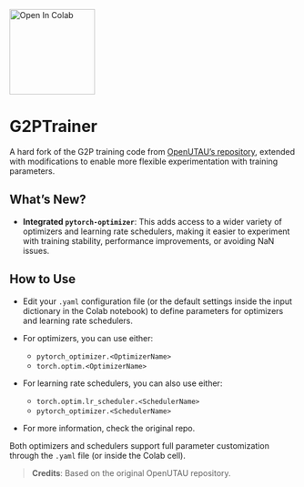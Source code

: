 <a href="https://github.com/usamireko/G2PTrainer/blob/main/G2PTrainer_Notebook.ipynb"> <img src="https://colab.research.google.com/assets/colab-badge.svg" alt="Open In Colab" style="width: 150px;"/> </a>
# G2PTrainer
A hard fork of the G2P training code from [OpenUTAU’s repository](https://github.com/stakira/OpenUtau/tree/master/py), extended with modifications to enable more flexible experimentation with training parameters.  

## What’s New?  
- **Integrated `pytorch-optimizer`**: This adds access to a wider variety of optimizers and learning rate schedulers, making it easier to experiment with training stability, performance improvements, or avoiding NaN issues.  

## How to Use  
- Edit your `.yaml` configuration file (or the default settings inside the input dictionary in the Colab notebook) to define parameters for optimizers and learning rate schedulers.  
- For optimizers, you can use either:  
  - `pytorch_optimizer.<OptimizerName>`  
  - `torch.optim.<OptimizerName>`  
- For learning rate schedulers, you can also use either:  
  - `torch.optim.lr_scheduler.<SchedulerName>`  
  - `pytorch_optimizer.<SchedulerName>`
 
- For more information, check the original repo.

Both optimizers and schedulers support full parameter customization through the `.yaml` file (or inside the Colab cell).

> **Credits**: Based on the original OpenUTAU repository.  



